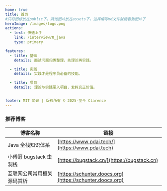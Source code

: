 ```yaml
---
home: true
title: 首页
#只将图标放在public下，其他图片放在assets下，这样编写md文件就能看到图片了
heroImage: /images/logo.png
actions:
  - text: 快速上手
    link: /interview/0_java
    type: primary

features:
  - title: 基础
    details: 面试问题归类整理，先理论再实践。

  - title: 实践
    details: 实践才是程序员必备的技能。

  - title: 项目
    details: 理论与实践带入项目，发挥真正价值。


footer: MIT 协议 | 版权所有 © 2025-至今 Clarence
---
```


### 推荐博客

| 博客名称             | 链接                                              |
|------------------|-------------------------------------------------|
| Java 全栈知识体系      | [https://www.pdai.tech/](https://www.pdai.tech) |
| 小傅哥 bugstack 虫洞栈 | [https://bugstack.cn/](https://bugstack.cn)     |
|互联网公司常用框架源码赏析  |[https://schunter.doocs.org](https://schunter.doocs.org)|
